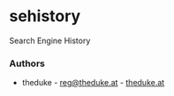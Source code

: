 # sehistory

Search Engine History

### Authors

* theduke - reg@theduke.at - [theduke.at](http://theduke.at)
